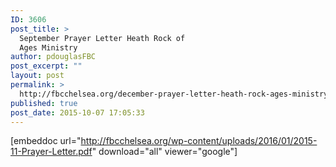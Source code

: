 ```yaml
---
ID: 3606
post_title: >
  September Prayer Letter Heath Rock of
  Ages Ministry
author: pdouglasFBC
post_excerpt: ""
layout: post
permalink: >
  http://fbcchelsea.org/december-prayer-letter-heath-rock-ages-ministry/
published: true
post_date: 2015-10-07 17:05:33
---
```

[embeddoc url="http://fbcchelsea.org/wp-content/uploads/2016/01/2015-11-Prayer-Letter.pdf" download="all" viewer="google"]